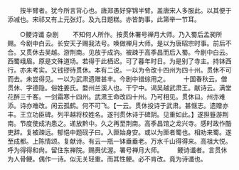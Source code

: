 <!-- { "loadSidebar": true } -->
　　按半臂者。犹今所言背心也。唐郑愚好穿锦半臂。盖唐宋人多服此。以其便于添减也。宋祁又有上元张灯。及九日题糕。亦皆韵事。此第举一节耳。 


　　○鲠诗谶 杂剧 
　　不知何人所作。按贯休署号禅月大师。乃入蜀后孟昶所赐。今剧中白云。长安天子赐我法号。唤做禅月大师。是以为唐昭宗时事。前后不合。又贯休去吴越。游荆南。见放于成汭。被疎于高季昌而后入蜀。今剧中白云。西蜀峨眉。原是文殊道场。若得于此栖迟。可了暮年时日。为是别了寺主。持钵西行。亦未考实。又钱镠待贯休。本有二说。一以为令改十四州为四十州。贯休不可而去。未尝得见。一以为武肃遗赠甚丰。今剧中错综用之。 
　　十国春秋云。僧贯休、字德隐。俗姓姜氏。婺州兰溪人也。干宁中。谒吴越武肃王。献诗云。满堂花醉三千客。一剑霜寒十四州。武肃王命改四十州。乃可相见。贯休曰。州亦难添。诗亦难改。闲云孤鹤。何不可飞。【一云。贯休投诗于武肃。甚惬志。遗赠亦丰。王立功臣碑。列平越将校姓名。遂刊贯休诗于碑阴。见重如此。】遂担簦游荆南。节度使成汭患之。递放黔中。久之再至荆南。高季昌馆之龙兴寺。感时政作酷吏辞。复被疎远。郁悒中题砚子曰。入匣始身安。或以为匣者蜀也。相劝来蜀。遂至成都。上陈情颂。复献诗。有云一瓶一钵垂垂老。万水千山得得来。高祖大悦。呼为得得和尙。留住东禅院。赐赉优渥。署号禅月大师。 
　　鲠诗谶者。言贯休为人骨鲠。偶作一诗。似无关轻重。而其性鲠。必不肯改。竟为诗谶也。  

